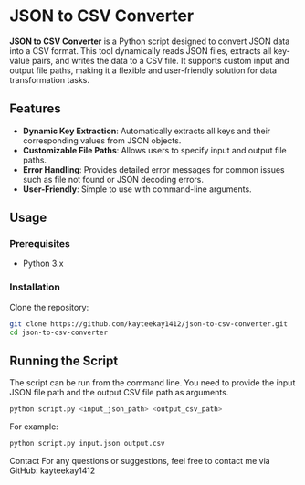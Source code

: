 # JSON to CSV Converter

**JSON to CSV Converter** is a Python script designed to convert JSON data into a CSV format. This tool dynamically reads JSON files, extracts all key-value pairs, and writes the data to a CSV file. It supports custom input and output file paths, making it a flexible and user-friendly solution for data transformation tasks.

## Features

- **Dynamic Key Extraction**: Automatically extracts all keys and their corresponding values from JSON objects.
- **Customizable File Paths**: Allows users to specify input and output file paths.
- **Error Handling**: Provides detailed error messages for common issues such as file not found or JSON decoding errors.
- **User-Friendly**: Simple to use with command-line arguments.

## Usage

### Prerequisites

- Python 3.x

### Installation

Clone the repository:

```sh
git clone https://github.com/kayteekay1412/json-to-csv-converter.git
cd json-to-csv-converter
```

## Running the Script
The script can be run from the command line. You need to provide the input JSON file path and the output CSV file path as arguments.

```sh
python script.py <input_json_path> <output_csv_path>
```
For example:

```sh
python script.py input.json output.csv
```
Contact
For any questions or suggestions, feel free to contact me via GitHub: kayteekay1412
